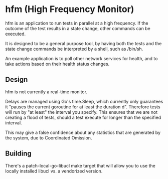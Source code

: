 # hfm (High Frequency Monitor)

hfm is an application to run tests in parallel at a high frequency. If the
outcome of the test results in a state change, other commands can be executed.

It is designed to be a general purpose tool, by having both the tests and the
state change commands be interpreted by a shell, such as /bin/sh.

An example application is to poll other network services for health, and to
take actions based on their health status changes.

## Design

hfm is not currently a real-time monitor.

Delays are managed using Go's time.Sleep, which currently only guarantees it
"pauses the current goroutine for at least the duration d".  Therefore tests
will run by "at least" the interval you specify.  This ensures that we are not
creating a flood of tests, should a test execute for longer than the
specified interval.

This may give a false confidence about any statistics that are 
generated by the system, due to Coordinated Omission.

## Building

There's a patch-local-go-libucl make target that will allow you to use the 
locally installed libucl vs. a vendorized version.

